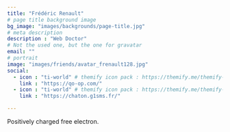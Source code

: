 ```yaml
---
title: "Frédéric Renault"
# page title background image
bg_image: "images/backgrounds/page-title.jpg"
# meta description
description : "Web Doctor"
# Not the used one, but the one for gravatar
email: ""
# portrait
image: "images/friends/avatar_frenault128.jpg"
social:
  - icon : "ti-world" # themify icon pack : https://themify.me/themify-icons
    link : "https://qo-op.com/"
  - icon : "ti-world" # themify icon pack : https://themify.me/themify-icons
    link : "https://chaton.g1sms.fr/"

---
```


Positively charged free electron.

